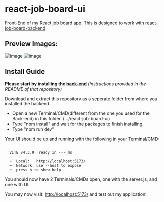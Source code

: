 # react-job-board-ui
Front-End of my React job board app. This is designed to work with [react-job-board-backend](https://github.com/CedricAOUN/react-job-board-backend/tree/main)

## Preview Images:
![image](https://github.com/CedricAOUN/react-job-board-ui/assets/49193167/77cfdc90-2529-4843-84c8-1c75c36172b2)
![image](https://github.com/CedricAOUN/react-job-board-ui/assets/49193167/3b854f87-e8f9-4a7b-aaab-a2274c69ea32)

## Install Guide
**Please start by installing the [back-end](https://github.com/CedricAOUN/react-job-board-backend/tree/main)** *(Instructions provided in the README of that repository)*

Download and extract this repository as a seperate folder from where you installed the backend.

- Open a new Terminal/CMD(different from the one you used for the Back-end) in this folder. (.../react-job-board-ui)
- Type "npm install" and wait for the packages to finish installing.
- Type "npm run dev"

Your UI should be up and running with the following in your Terminal/CMD:

```

  VITE v4.3.9  ready in --- ms

  ➜  Local:   http://localhost:5173/
  ➜  Network: use --host to expose
  ➜  press h to show help

```

You should now have 2 Terminals/CMDs open, one with the server.js, and one with UI.

You may now visit: [http://localhost:5173/](http://localhost:5173/) and test out my application!
